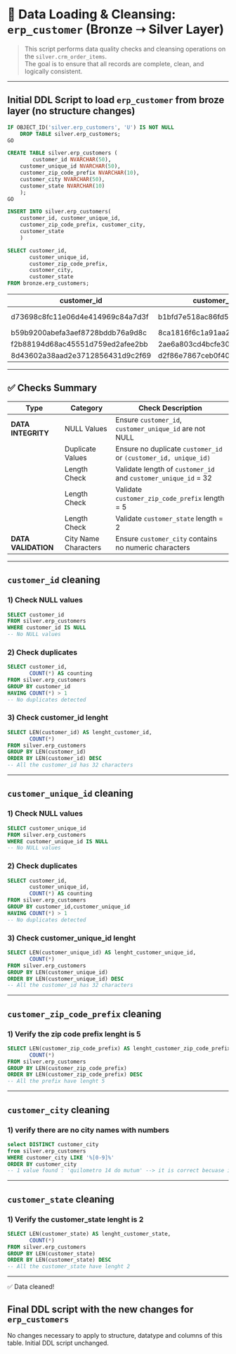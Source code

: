 # 🧹 Data Loading & Cleansing: `erp_customer` (Bronze ➝ Silver Layer)


> This script performs data quality checks and cleansing operations on the `silver.crm_order_items`.  
> The goal is to ensure that all records are complete, clean, and logically consistent.

---
## Initial DDL Script to load `erp_customer` from broze layer (no structure changes)
```sql
IF OBJECT_ID('silver.erp_customers', 'U') IS NOT NULL
	DROP TABLE silver.erp_customers;
GO

CREATE TABLE silver.erp_customers (
    	customer_id NVARCHAR(50),
	customer_unique_id NVARCHAR(50),
	customer_zip_code_prefix NVARCHAR(10),
	customer_city NVARCHAR(50),
	customer_state NVARCHAR(10)
	);
GO

INSERT INTO silver.erp_customers(
	customer_id, customer_unique_id,
	customer_zip_code_prefix, customer_city,
	customer_state
	)

SELECT customer_id,
	   customer_unique_id,
	   customer_zip_code_prefix,
	   customer_city,
	   customer_state
FROM bronze.erp_customers;
```
| customer_id                        | customer_unique_id               | customer_zip_code_prefix | customer_city        | customer_state |
|------------------------------------|----------------------------------|--------------------------|----------------------|----------------|
| d73698c8fc11e06d4e414969c84a7d3f   | b1bfd7e518ac86fd5e44b796273c4f5c | 59460                    | sao paulo do potengi | RN             |
| b59b9200abefa3aef8728bddb76a9d8c   | 8ca1816f6c1a91aa2788ee471b85ab19 | 99840                    | sananduva            | RS             |
| f2b88194d68ac45551d759ed2afee2bb   | 2ae6a803cd4bcfe303b032afb1c9b89a | 03033                    | sao paulo            | SP             |
| 8d43602a38aad2e3712856431d9c2f69   | d2f86e7867ceb0f4054333653490ea33 | 31842                    | belo horizonte       | MG             |

---

## ✅ Checks Summary
| Type               | Category                 | Check Description                                                  |
|--------------------|--------------------------|--------------------------------------------------------------------|
| **DATA INTEGRITY** | NULL Values              | Ensure `customer_id`, `customer_unique_id` are not NULL            |
|                    | Duplicate Values         | Ensure no duplicate `customer_id` or `(customer_id, unique_id)`    |
|                    | Length Check             | Validate length of `customer_id` and `customer_unique_id` = 32     |
|                    | Length Check             | Validate `customer_zip_code_prefix` length = 5                     |
|                    | Length Check             | Validate `customer_state` length = 2                               |
| **DATA VALIDATION**| City Name Characters     | Ensure `customer_city` contains no numeric characters              |

---

## `customer_id` cleaning
### 1) Check NULL values
```sql
SELECT customer_id
FROM silver.erp_customers
WHERE customer_id IS NULL
-- No NULL values
```

### 2) Check duplicates
```sql
SELECT customer_id,
	   COUNT(*) AS counting
FROM silver.erp_customers
GROUP BY customer_id
HAVING COUNT(*) > 1
-- No duplicates detected
```

### 3) Check customer_id lenght
```sql
SELECT LEN(customer_id) AS lenght_customer_id,
	   COUNT(*)
FROM silver.erp_customers
GROUP BY LEN(customer_id)
ORDER BY LEN(customer_id) DESC
-- All the customer_id has 32 characters
```
---

## `customer_unique_id` cleaning
### 1) Check NULL values
```sql
SELECT customer_unique_id
FROM silver.erp_customers
WHERE customer_unique_id IS NULL
-- No NULL values
```

### 2) Check duplicates
```sql
SELECT customer_id,
	   customer_unique_id,
	   COUNT(*) AS counting
FROM silver.erp_customers
GROUP BY customer_id,customer_unique_id
HAVING COUNT(*) > 1
-- No duplicates detected
```

### 3) Check customer_unique_id lenght
```sql
SELECT LEN(customer_unique_id) AS lenght_customer_unique_id,
	   COUNT(*)
FROM silver.erp_customers
GROUP BY LEN(customer_unique_id)
ORDER BY LEN(customer_unique_id) DESC
-- All the customer_id has 32 characters
```
---

## `customer_zip_code_prefix` cleaning
### 1) Verify the zip code prefix lenght is 5
```sql
SELECT LEN(customer_zip_code_prefix) AS lenght_customer_zip_code_prefix,
	   COUNT(*)
FROM silver.erp_customers
GROUP BY LEN(customer_zip_code_prefix)
ORDER BY LEN(customer_zip_code_prefix) DESC
-- All the prefix have lenght 5
```
---

## `customer_city` cleaning
### 1) verify there are no city names with numbers
```sql
select DISTINCT customer_city
from silver.erp_customers
WHERE customer_city LIKE '%[0-9]%'
ORDER BY customer_city
-- 1 value found : 'quilometro 14 do mutum' --> it is correct becuase it represent a brasilian district name
```
---

## `customer_state` cleaning
### 1) Verify the customer_state lenght is 2
```sql
SELECT LEN(customer_state) AS lenght_customer_state,
	   COUNT(*)
FROM silver.erp_customers
GROUP BY LEN(customer_state)
ORDER BY LEN(customer_state) DESC
-- All the customer_state have lenght 2
```
---
✅ Data cleaned!

## Final DDL script with the new changes for `erp_customers`
No changes necessary to apply to structure, datatype and columns of this table. Initial DDL script unchanged.

